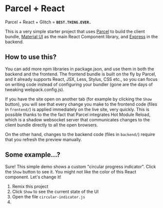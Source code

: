 # Parcel + React

Parcel + React + Glitch = **`BEST.THING.EVER.`**

This is a very simple starter project that uses [Parcel](https://parceljs.org/) to build the client bundle, [Material UI](https://material-ui.com/) as the main React Component library, and [Express](https://expressjs.com/) in the backend.

## How to use this?

You can add more npm libraries in package.json, and use them in both the backend and the frontend. The frontend bundle is built on the fly by Parcel, and it already supports React, JSX, Less, Stylus, CSS etc., so you can focus on writing code instead of configuring your bundler (gone are the days of tweaking webpack.config.js).

If you have the site open on another tab (for example by clicking the `Show` button), you will see that every change you make to the frontend code (files in `frontend/`) is applied immediately on the live site, very quickly. This is possible thanks to the the fact that Parcel integrates Hot Module Reload, which is a shadow websocket server that communicates changes to the client bundle directly to all the open browsers.

On the other hand, changes to the backend code (files in `backend/`) require that you refresh the preview manually.

## Some example...?

Sure! This simple demo shows a custom "circular progress indicator". Click the `Show` button to see it. You might not like the color of this React component. Let's change it!

1) Remix this project
2) Click `Show` to see the current state of the UI
3) Open the file `circular-indicator.js`
4) 